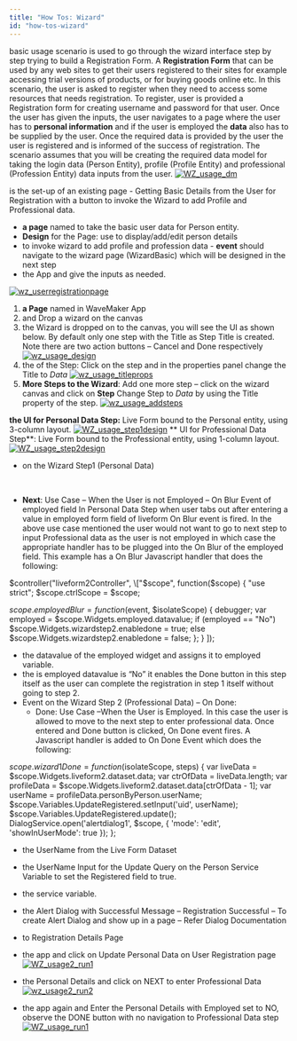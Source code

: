 ```yaml
---
title: "How Tos: Wizard"
id: "how-tos-wizard"
---
```


basic usage scenario is used to go through the wizard interface step by step trying to build a Registration Form. A **Registration Form** that can be used by any web sites to get their users registered to their sites for example accessing trial versions of products, or for buying goods online etc. In this scenario, the user is asked to register when they need to access some resources that needs registration. To register, user is provided a Registration form for creating username and password for that user. Once the user has given the inputs, the user navigates to a page where the user has to **personal information** and if the user is employed the **data** also has to be supplied by the user. Once the required data is provided by the user the user is registered and is informed of the success of registration. The scenario assumes that you will be creating the required data model for taking the login data (Person Entity), profile (Profile Entity) and professional (Profession Entity) data inputs from the user. [![WZ_usage_dm](../assets/WZ_usage_dm.png)](../assets/WZ_usage_dm.png)

is the set-up of an existing page - Getting Basic Details from the User for Registration with a button to invoke the Wizard to add Profile and Professional data.

- **a page** named to take the basic user data for Person entity.
- **Design** for the Page: use to display/add/edit person details
- to invoke wizard to add profile and profession data - **event** should navigate to the wizard page (WizardBasic) which will be designed in the next step
- the App and give the inputs as needed.

[![wz_userregistrationpage](../assets/WZ_UserRegistrationPage.png)](../assets/WZ_UserRegistrationPage.png)

1. **a Page** named in WaveMaker App
2. and Drop a wizard on the canvas
3. the Wizard is dropped on to the canvas, you will see the UI as shown below. By default only one step with the Title as Step Title is created. Note there are two action buttons – Cancel and Done respectively [![wz_usage_design](../assets/WZ_usage_design.png)](../assets/WZ_usage_design.png)
4. the of the Step: Click on the step and in the properties panel change the Title to _Data_ [![wz_usage_titleprops](../assets/WZ_usage_titleprops.png)](../assets/WZ_usage_titleprops.png)
5. **More Steps to the Wizard**: Add one more step – click on the wizard canvas and click on **Step** Change Step to _Data_ by using the Title property of the step. [![wz_usage_addsteps](../assets/WZ_usage_addsteps.png)](../assets/WZ_usage_addsteps.png)

**the UI for Personal Data Step:** Live Form bound to the Personal entity, using 3-column layout. [![WZ_usage_step1design](../assets/WZ_usage_step1design.png)](../assets/WZ_usage_step1design.png) ** UI for Professional Data Step**: Live Form bound to the Professional entity, using 1-column layout. [![WZ_usage_step2design](../assets/WZ_usage_step2design.png)](../assets/WZ_usage_step2design.png)

- on the Wizard Step1 (Personal Data)

 

- **Next**: Use Case – When the User is not Employed – On Blur Event of employed field In Personal Data Step when user tabs out after entering a value in employed form field of liveform On Blur event is fired. In the above use case mentioned the user would not want to go to next step to input Professional data as the user is not employed in which case the appropriate handler has to be plugged into the On Blur of the employed field. This example has a On Blur Javascript handler that does the following:

$controller("liveform2Controller", \["$scope",
function($scope) {
"use strict";
$scope.ctrlScope = $scope;

$scope.employedBlur = function($event, $isolateScope) {
debugger;
var employed = $scope.Widgets.employed.datavalue;
if (employed == "No")
$scope.Widgets.wizardstep2.enabledone = true;
else
$scope.Widgets.wizardstep2.enabledone = false;
};
}
\]);

- the datavalue of the employed widget and assigns it to employed variable.
- the is employed datavalue is “No” it enables the Done button in this step itself as the user can complete the registration in step 1 itself without going to step 2.
- Event on the Wizard Step 2 (Professional Data) – On Done:
    - Done: Use Case –When the User is Employed. In this case the user is allowed to move to the next step to enter professional data. Once entered and Done button is clicked, On Done event fires. A Javascript handler is added to On Done Event which does the following:

$scope.wizard1Done = function($isolateScope, steps) {
var liveData = $scope.Widgets.liveform2.dataset.data;
var ctrOfData = liveData.length;
var profileData = $scope.Widgets.liveform2.dataset.data\[ctrOfData -
1\];
var userName = profileData.personByPerson.userName;
$scope.Variables.UpdateRegistered.setInput('uid', userName);
$scope.Variables.UpdateRegistered.update();
DialogService.open('alertdialog1', $scope, {
'mode': 'edit',
'showInUserMode': true
});
};

- the UserName from the Live Form Dataset
- the UserName Input for the Update Query on the Person Service Variable to set the Registered field to true.
- the service variable.
- the Alert Dialog with Successful Message – Registration Successful – To create Alert Dialog and show up in a page – Refer Dialog Documentation
- to Registration Details Page

- the app and click on Update Personal Data on User Registration page [![WZ_usage2_run1](../assets/WZ_usage2_run1.png)](../assets/WZ_usage2_run1.png)
- the Personal Details and click on NEXT to enter Professional Data [![wz_usage2_run2](../assets/WZ_usage2_run2.png)](../assets/WZ_usage2_run2.png)
- the app again and Enter the Personal Details with Employed set to NO, observe the DONE button with no navigation to Professional Data step [![WZ_usage_run1](../assets/WZ_usage_run1.png)](../assets/WZ_usage_run1.png)
